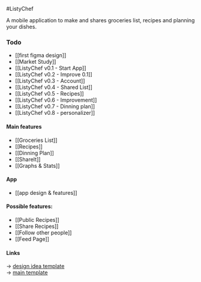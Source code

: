#ListyChef 

A mobile application to make and shares groceries list, recipes and planning your dishes.

### Todo
- [[first figma design]]
- [[Market Study]]
- [[ListyChef v0.1 - Start App]]
- [[ListyChef v0.2 - Improve 0.1]]
- [[ListyChef v0.3 - Account]]
- [[ListyChef v0.4 - Shared List]]
- [[ListyChef v0.5 - Recipes]]
- [[ListyChef v0.6 - Improvement]]
- [[ListyChef v0.7 - Dinning plan]]
- [[ListyChef v0.8 - personalizer]]

#### Main features

- [[Groceries List]] 
- [[Recipes]]
- [[Dinning Plan]]
- [[ShareIt]]
- [[Graphs & Stats]]


#### App

* [[app design & features]]

#### Possible features:
- [[Public Recipes]]
- [[Share Recipes]]
- [[Follow other people]]
- [[Feed Page]]

#### **Links**

-> [design idea template](https://www.figma.com/design/djW6dtxDSlqApMKZNSnrXo/Groceries-App.-%F0%9F%A6%84-freebies--Community-?node-id=0-1&p=f&t=WKn08CaurmP4Iwyb-0)  
-> [main template](https://www.figma.com/design/Hu8cOB2YG9TlkZDXKOie3q/Mobile-Apps-%E2%80%93-Prototyping-Kit--Community-?node-id=193-3231&p=f&t=XZuF63zDlG9SHGaq-0)
